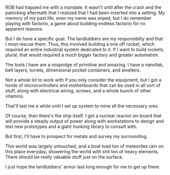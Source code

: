 ROB had trapped me with a mandate. It wasn't until after the crash and the panicking aftermath that I realized that I had been inserted into a setting. My memory of my past life, even my name was wiped, but I do remember playing with factorio, a game about building endless factorio for no apparent reasons.

But I do have a specific goal. The landlubbers are my responsiblity and that I must rescue them. Thus, this involved building a one off rocket, which required an entire industrial system dedicated to it. If I want to build rockets, plural, that would required a much bigger factory and greater automation.

The tools I have are a mispodge of primitive and amazing. I have a nanofab, belt layers, turrets, dimensional pocket containers, and smelters.

Not a whole lot to work with if you only consider the equipment, but I got a horde of microcontrollers and motherboards that can be used in all sort of stuff, along with electrical wiring, screws, and a whole bunch of other vitamins.

That'll last me a while until I set up system to mine all the necessary ores.

Of course, then there's the ship itself. I got a nuclear reactor on-board that will provide a steady output of power along with workstations to design and test new prototypes and a giant hunking library to consult with.

But first, I'll have to prospect for metals and survey my surrounding.

This world was largely untouched, and a boat load ton of meteorites rain on this place everyday, showering the world with shit ton of heavy elements. There should be really valuable stuff just on the surface.

I just hope the landlubbers' armor last long enough for me to get up there.
